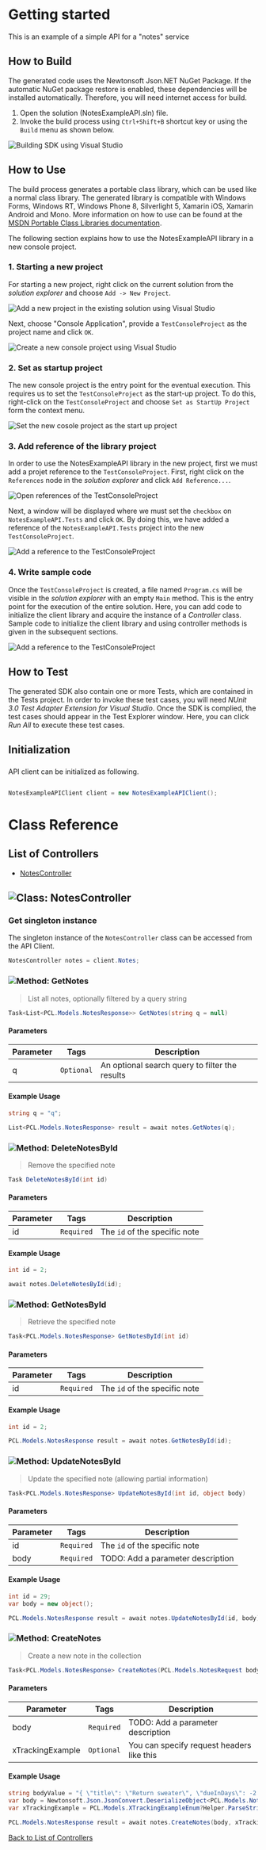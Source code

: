 # Getting started

This is an example of a simple API for a "notes" service

## How to Build

The generated code uses the Newtonsoft Json.NET NuGet Package. If the automatic NuGet package restore
is enabled, these dependencies will be installed automatically. Therefore,
you will need internet access for build.

1. Open the solution (NotesExampleAPI.sln) file.
2. Invoke the build process using `Ctrl+Shift+B` shortcut key or using the `Build` menu as shown below.

![Building SDK using Visual Studio](https://apidocs.io/illustration/cs?step=buildSDK&workspaceFolder=Notes%20Example%20API-CSharp&workspaceName=NotesExampleAPI&projectName=NotesExampleAPI.Tests)

## How to Use

The build process generates a portable class library, which can be used like a normal class library. The generated library is compatible with Windows Forms, Windows RT, Windows Phone 8,
Silverlight 5, Xamarin iOS, Xamarin Android and Mono. More information on how to use can be found at the [MSDN Portable Class Libraries documentation](http://msdn.microsoft.com/en-us/library/vstudio/gg597391%28v=vs.100%29.aspx).

The following section explains how to use the NotesExampleAPI library in a new console project.

### 1. Starting a new project

For starting a new project, right click on the current solution from the *solution explorer* and choose  ``` Add -> New Project ```.

![Add a new project in the existing solution using Visual Studio](https://apidocs.io/illustration/cs?step=addProject&workspaceFolder=Notes%20Example%20API-CSharp&workspaceName=NotesExampleAPI&projectName=NotesExampleAPI.Tests)

Next, choose "Console Application", provide a ``` TestConsoleProject ``` as the project name and click ``` OK ```.

![Create a new console project using Visual Studio](https://apidocs.io/illustration/cs?step=createProject&workspaceFolder=Notes%20Example%20API-CSharp&workspaceName=NotesExampleAPI&projectName=NotesExampleAPI.Tests)

### 2. Set as startup project

The new console project is the entry point for the eventual execution. This requires us to set the ``` TestConsoleProject ``` as the start-up project. To do this, right-click on the  ``` TestConsoleProject ``` and choose  ``` Set as StartUp Project ``` form the context menu.

![Set the new cosole project as the start up project](https://apidocs.io/illustration/cs?step=setStartup&workspaceFolder=Notes%20Example%20API-CSharp&workspaceName=NotesExampleAPI&projectName=NotesExampleAPI.Tests)

### 3. Add reference of the library project

In order to use the NotesExampleAPI library in the new project, first we must add a projet reference to the ``` TestConsoleProject ```. First, right click on the ``` References ``` node in the *solution explorer* and click ``` Add Reference... ```.

![Open references of the TestConsoleProject](https://apidocs.io/illustration/cs?step=addReference&workspaceFolder=Notes%20Example%20API-CSharp&workspaceName=NotesExampleAPI&projectName=NotesExampleAPI.Tests)

Next, a window will be displayed where we must set the ``` checkbox ``` on ``` NotesExampleAPI.Tests ``` and click ``` OK ```. By doing this, we have added a reference of the ```NotesExampleAPI.Tests``` project into the new ``` TestConsoleProject ```.

![Add a reference to the TestConsoleProject](https://apidocs.io/illustration/cs?step=createReference&workspaceFolder=Notes%20Example%20API-CSharp&workspaceName=NotesExampleAPI&projectName=NotesExampleAPI.Tests)

### 4. Write sample code

Once the ``` TestConsoleProject ``` is created, a file named ``` Program.cs ``` will be visible in the *solution explorer* with an empty ``` Main ``` method. This is the entry point for the execution of the entire solution.
Here, you can add code to initialize the client library and acquire the instance of a *Controller* class. Sample code to initialize the client library and using controller methods is given in the subsequent sections.

![Add a reference to the TestConsoleProject](https://apidocs.io/illustration/cs?step=addCode&workspaceFolder=Notes%20Example%20API-CSharp&workspaceName=NotesExampleAPI&projectName=NotesExampleAPI.Tests)

## How to Test

The generated SDK also contain one or more Tests, which are contained in the Tests project.
In order to invoke these test cases, you will need *NUnit 3.0 Test Adapter Extension for Visual Studio*.
Once the SDK is complied, the test cases should appear in the Test Explorer window.
Here, you can click *Run All* to execute these test cases.

## Initialization

### 

API client can be initialized as following.

```csharp

NotesExampleAPIClient client = new NotesExampleAPIClient();
```



# Class Reference

## <a name="list_of_controllers"></a>List of Controllers

* [NotesController](#notes_controller)

## <a name="notes_controller"></a>![Class: ](https://apidocs.io/img/class.png "NotesExampleAPI.Tests.Controllers.NotesController") NotesController

### Get singleton instance

The singleton instance of the ``` NotesController ``` class can be accessed from the API Client.

```csharp
NotesController notes = client.Notes;
```

### <a name="get_notes"></a>![Method: ](https://apidocs.io/img/method.png "NotesExampleAPI.Tests.Controllers.NotesController.GetNotes") GetNotes

> List all notes, optionally filtered by a query string


```csharp
Task<List<PCL.Models.NotesResponse>> GetNotes(string q = null)
```

#### Parameters

| Parameter | Tags | Description |
|-----------|------|-------------|
| q |  ``` Optional ```  | An optional search query to filter the results |


#### Example Usage

```csharp
string q = "q";

List<PCL.Models.NotesResponse> result = await notes.GetNotes(q);

```


### <a name="delete_notes_by_id"></a>![Method: ](https://apidocs.io/img/method.png "NotesExampleAPI.Tests.Controllers.NotesController.DeleteNotesById") DeleteNotesById

> Remove the specified note


```csharp
Task DeleteNotesById(int id)
```

#### Parameters

| Parameter | Tags | Description |
|-----------|------|-------------|
| id |  ``` Required ```  | The `id` of the specific note |


#### Example Usage

```csharp
int id = 2;

await notes.DeleteNotesById(id);

```


### <a name="get_notes_by_id"></a>![Method: ](https://apidocs.io/img/method.png "NotesExampleAPI.Tests.Controllers.NotesController.GetNotesById") GetNotesById

> Retrieve the specified note


```csharp
Task<PCL.Models.NotesResponse> GetNotesById(int id)
```

#### Parameters

| Parameter | Tags | Description |
|-----------|------|-------------|
| id |  ``` Required ```  | The `id` of the specific note |


#### Example Usage

```csharp
int id = 2;

PCL.Models.NotesResponse result = await notes.GetNotesById(id);

```


### <a name="update_notes_by_id"></a>![Method: ](https://apidocs.io/img/method.png "NotesExampleAPI.Tests.Controllers.NotesController.UpdateNotesById") UpdateNotesById

> Update the specified note (allowing partial information)


```csharp
Task<PCL.Models.NotesResponse> UpdateNotesById(int id, object body)
```

#### Parameters

| Parameter | Tags | Description |
|-----------|------|-------------|
| id |  ``` Required ```  | The `id` of the specific note |
| body |  ``` Required ```  | TODO: Add a parameter description |


#### Example Usage

```csharp
int id = 29;
var body = new object();

PCL.Models.NotesResponse result = await notes.UpdateNotesById(id, body);

```


### <a name="create_notes"></a>![Method: ](https://apidocs.io/img/method.png "NotesExampleAPI.Tests.Controllers.NotesController.CreateNotes") CreateNotes

> Create a new note in the collection


```csharp
Task<PCL.Models.NotesResponse> CreateNotes(PCL.Models.NotesRequest body, PCL.Models.XTrackingExampleEnum? xTrackingExample = null)
```

#### Parameters

| Parameter | Tags | Description |
|-----------|------|-------------|
| body |  ``` Required ```  | TODO: Add a parameter description |
| xTrackingExample |  ``` Optional ```  | You can specify request headers like this |


#### Example Usage

```csharp
string bodyValue = "{ \"title\": \"Return sweater\", \"dueInDays\": -2 }";
var body = Newtonsoft.Json.JsonConvert.DeserializeObject<PCL.Models.NotesRequest>(bodyValue);
var xTrackingExample = PCL.Models.XTrackingExampleEnum?Helper.ParseString("accounting");

PCL.Models.NotesResponse result = await notes.CreateNotes(body, xTrackingExample);

```


[Back to List of Controllers](#list_of_controllers)




